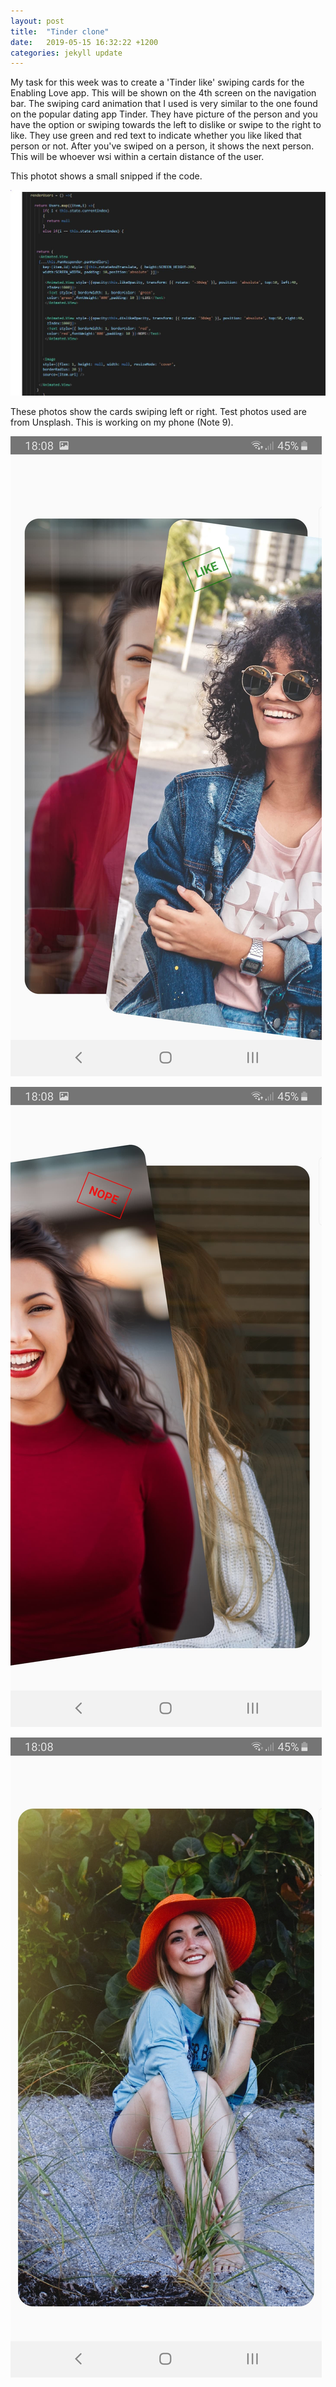 ```yaml
---
layout: post
title:  "Tinder clone"
date:   2019-05-15 16:32:22 +1200
categories: jekyll update
---
```

My task for this week was to create a 'Tinder like' swiping cards for the Enabling Love app. This will be shown on the 4th screen on the navigation bar. The swiping card animation that I used is very similar to the one found on the popular dating app Tinder. They have picture of the person and you have the option or swiping towards the left to dislike or swipe to the right to like. They use green and red text to indicate whether you like liked that person or not. After you've swiped on a person, it shows the next person. This will be whoever wsi within a certain distance of the user.

This photot shows a small snipped if the code.

![](/assets/ev10.JPG)

These photos show the cards swiping left or right. Test photos used are from Unsplash. This is working on my phone (Note 9).

![](/assets/ev11.JPG)

![](/assets/ev12.JPG)

![](/assets/ev13.JPG)









